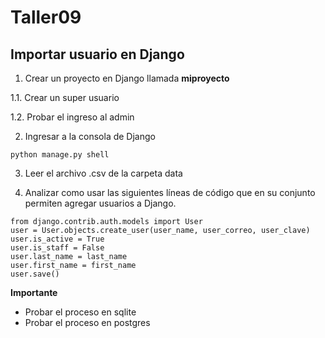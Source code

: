 # Taller09

## Importar usuario en Django

1. Crear un proyecto en Django llamada **miproyecto**

  1.1. Crear un super usuario
  
  1.2. Probar el ingreso al admin

2. Ingresar a la consola de Django

```
python manage.py shell
```

3. Leer el archivo .csv de la carpeta data

4. Analizar como usar las siguientes líneas de código que en su conjunto permiten agregar usuarios a Django.

```
from django.contrib.auth.models import User
user = User.objects.create_user(user_name, user_correo, user_clave)
user.is_active = True
user.is_staff = False
user.last_name = last_name
user.first_name = first_name
user.save()
```

**Importante**
* Probar el proceso en sqlite
* Probar el proceso en postgres
